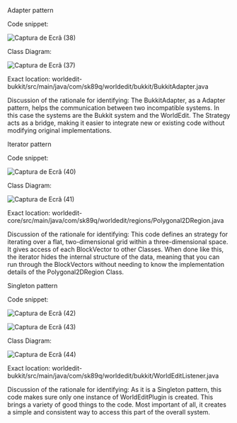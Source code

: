 Adapter pattern

Code snippet:

![Captura de Ecrã (38)](https://github.com/user-attachments/assets/a3d508ec-3b04-4d15-9de9-07732cd1f891)

Class Diagram:

![Captura de Ecrã (37)](https://github.com/user-attachments/assets/426d8a15-ec64-49fe-b99f-bd7b465c3dd7)

Exact location: worldedit-bukkit/src/main/java/com/sk89q/worldedit/bukkit/BukkitAdapter.java

Discussion of the rationale for identifying: The BukkitAdapter, as a Adapter pattern, helps the communication
between two incompatible systems. In this case the systems are the Bukkit system and the WorldEdit. The Strategy 
acts as a bridge, making it easier to integrate new or existing code without modifying original implementations.


Iterator pattern

Code snippet:

![Captura de Ecrã (40)](https://github.com/user-attachments/assets/84b96917-ca25-45a5-bd61-288f17b68e60)

Class Diagram:

![Captura de Ecrã (41)](https://github.com/user-attachments/assets/328fe2fc-c215-4ac9-bca3-4b117d721e8c)

Exact location: worldedit-core/src/main/java/com/sk89q/worldedit/regions/Polygonal2DRegion.java

Discussion of the rationale for identifying: This code defines an strategy for iterating over a flat, 
two-dimensional grid within a three-dimensional space. It gives access of each BlockVector to other Classes.
When done like this, the iterator hides the internal structure of the data, meaning that you can run through
the BlockVectors without needing to know the implementation details of the Polygonal2DRegion Class. 


Singleton pattern

Code snippet:

![Captura de Ecrã (42)](https://github.com/user-attachments/assets/e967afc9-64aa-4c89-8d8e-832899998fd5)

![Captura de Ecrã (43)](https://github.com/user-attachments/assets/f450c277-140f-47e1-8448-6f23c79be6fe)

Class Diagram:

![Captura de Ecrã (44)](https://github.com/user-attachments/assets/9bcd9bf5-70a3-40e1-9391-1110545440fa)

Exact location: worldedit-bukkit/src/main/java/com/sk89q/worldedit/bukkit/WorldEditListener.java

Discussion of the rationale for identifying: As it is a Singleton pattern, this code makes sure only
one instance of WorldEditPlugin is created. This brings a variety of good things to the code. Most
important of all, it creates a simple and consistent way to access this part of the overall system.
